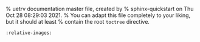 % uetrv documentation master file, created by
% sphinx-quickstart on Thu Oct 28 08:29:03 2021.
% You can adapt this file completely to your liking, but it should at least
% contain the root `toctree` directive.

```{include} ../../README.md
:relative-images:
```

<!-- Check out {doc}`/usage` for further information,
and {ref}`Installation` for installation instructions.

```{warning}
This library is under active development.
```

```{toctree}
:caption: 'Contents:'
:maxdepth: 2

usage
notebooks/tutorial
``` -->
